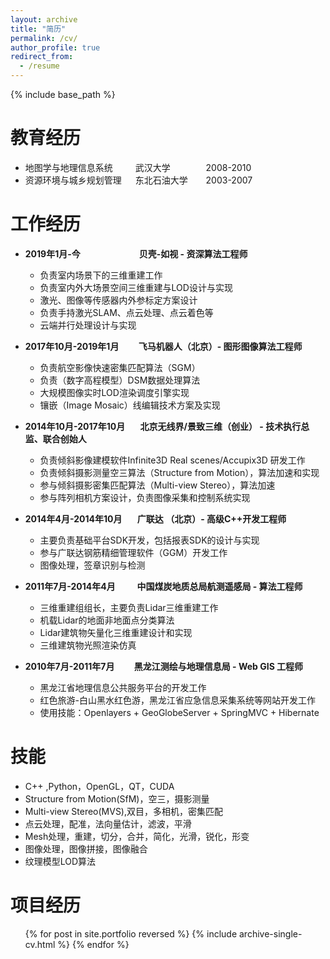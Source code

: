 ```yaml
---
layout: archive
title: "简历"
permalink: /cv/
author_profile: true
redirect_from:
  - /resume
---
```


{% include base_path %}


教育经历
======

* 地图学与地理信息系统 &ensp;&ensp;&ensp;&ensp; 武汉大学 &ensp;&ensp;&ensp;&ensp; &ensp;&ensp;&ensp;2008-2010
* 资源环境与城乡规划管理 &ensp; &ensp;东北石油大学 &ensp;&ensp;&ensp; 2003-2007

工作经历
======
* **2019年1月-今 &ensp;&ensp;&ensp; &ensp;&ensp;&ensp; &ensp;&ensp;&ensp;&ensp;&ensp;&ensp;贝壳-如视 - 资深算法工程师**
  * 负责室内场景下的三维重建工作
  * 负责室内外大场景空间三维重建与LOD设计与实现
  * 激光、图像等传感器内外参标定方案设计
  * 负责手持激光SLAM、点云处理、点云着色等
  * 云端并行处理设计与实现

* **2017年10月-2019年1月 &ensp;&ensp;&ensp;&ensp;飞马机器人（北京）- 图形图像算法工程师**
  * 负责航空影像快速密集匹配算法（SGM）
  * 负责（数字高程模型）DSM数据处理算法 
  * 大规模图像实时LOD渲染调度引擎实现 
  * 镶嵌（Image Mosaic）线编辑技术方案及实现

* **2014年10月-2017年10月 &ensp;&ensp;&ensp;北京无线界/景致三维（创业） - 技术执行总监、联合创始人**
  * 负责倾斜影像建模软件Infinite3D Real scenes/Accupix3D  研发工作
  * 负责倾斜摄影测量空三算法（Structure from Motion），算法加速和实现
  * 参与倾斜摄影密集匹配算法（Multi-view Stereo），算法加速
  * 参与阵列相机方案设计，负责图像采集和控制系统实现
* **2014年4月-2014年10月 &ensp;&ensp;&ensp;广联达 （北京）- 高级C++开发工程师**
  * 主要负责基础平台SDK开发，包括报表SDK的设计与实现
  * 参与广联达钢筋精细管理软件（GGM）开发工作
  * 图像处理，签章识别与检测
* **2011年7月-2014年4月 &ensp;&ensp;&ensp;&ensp; 中国煤炭地质总局航测遥感局 - 算法工程师**
  * 三维重建组组长，主要负责Lidar三维重建工作
  * 机载Lidar的地面非地面点分类算法
  * Lidar建筑物矢量化三维重建设计和实现
  * 三维建筑物光照渲染仿真

* **2010年7月-2011年7月 &ensp;&ensp;&ensp;&ensp;黑龙江测绘与地理信息局 - Web GIS 工程师**
  * 黑龙江省地理信息公共服务平台的开发工作 
  * 红色旅游-白山黑水红色游，黑龙江省应急信息采集系统等网站开发工作
  * 使用技能：Openlayers + GeoGlobeServer + SpringMVC + Hibernate


技能
======
* C++ ,Python，OpenGL，QT，CUDA
* Structure from Motion(SfM)，空三，摄影测量
* Multi-view Stereo(MVS),双目，多相机，密集匹配
* 点云处理，配准，法向量估计，滤波，平滑
* Mesh处理，重建，切分，合并，简化，光滑，锐化，形变
* 图像处理，图像拼接，图像融合
* 纹理模型LOD算法




<div style="display:none">
文章与专利
======
  <!-- <ul>{% for post in site.publications reversed %}
    {% include archive-single-cv.html %}
  {% endfor %}</ul> -->
  </div>
  
项目经历
======
  <ul>{% for post in site.portfolio reversed %}
    {% include archive-single-cv.html  %}
  {% endfor %}</ul>
  
